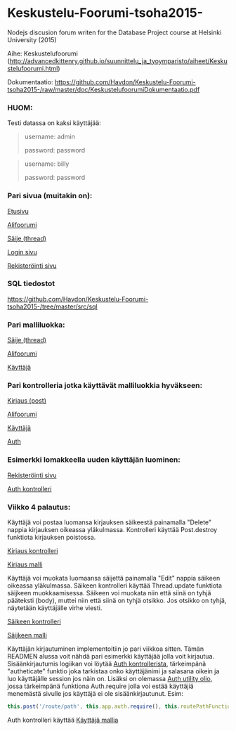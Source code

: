 # Keskustelu-Foorumi-tsoha2015-
Nodejs discusion forum writen for the Database Project course at Helsinki University (2015)


Aihe: Keskustelufoorumi (http://advancedkittenry.github.io/suunnittelu_ja_tyoymparisto/aiheet/Keskustelufoorumi.html)

Dokumentaatio: https://github.com/Havdon/Keskustelu-Foorumi-tsoha2015-/raw/master/doc/KeskustelufoorumiDokumentaatio.pdf

### HUOM: 

Testi datassa on kaksi käyttäjää:

> username: admin
>
> password: password

> username: billy
>
> password: password

### Pari sivua (muitakin on):

[Etusivu]

[Alifoorumi]

[Säije (thread)](http://koli.io/tsoha/f/0/t/00)

[Login sivu]

[Rekisteröinti sivu]

### SQL tiedostot

https://github.com/Havdon/Keskustelu-Foorumi-tsoha2015-/tree/master/src/sql

[etusivu]:http://koli.io/tsoha/
[Alifoorumi]:http://koli.io/tsoha/f/0
[Login sivu]: http://koli.io/tsoha/auth
[Rekisteröinti sivu]: http://koli.io/tsoha/auth/register


### Pari malliluokka:

[Säije (thread)](https://github.com/Havdon/Keskustelu-Foorumi-tsoha2015-/blob/master/src/models/Thread.model.js)

[Alifoorumi](https://github.com/Havdon/Keskustelu-Foorumi-tsoha2015-/blob/master/src/models/Subforum.model.js)

[Käyttäjä](https://github.com/Havdon/Keskustelu-Foorumi-tsoha2015-/blob/master/src/models/User.model.js)


### Pari kontrolleria jotka käyttävät malliluokkia hyväkseen:

[Kirjaus (post)](https://github.com/Havdon/Keskustelu-Foorumi-tsoha2015-/blob/master/src/controllers/post/post.js)

[Alifoorumi](https://github.com/Havdon/Keskustelu-Foorumi-tsoha2015-/blob/master/src/controllers/subforum/subforum.js)

[Käyttäjä](https://github.com/Havdon/Keskustelu-Foorumi-tsoha2015-/blob/master/src/controllers/user/user.js)

[Auth](https://github.com/Havdon/Keskustelu-Foorumi-tsoha2015-/blob/master/src/controllers/auth/auth.js)

### Esimerkki lomakkeella uuden käyttäjän luominen:

[Rekisteröinti sivu]

[Auth kontrolleri](https://github.com/Havdon/Keskustelu-Foorumi-tsoha2015-/blob/master/src/controllers/auth/auth.js)

### Viikko 4 palautus:
Käyttäjä voi postaa luomansa kirjauksen säikeestä painamalla "Delete" nappia kirjauksen oikeassa yläkulmassa.
Kontrolleri käyttää Post.destroy funktiota kirjauksen poistossa.

[Kirjaus kontrolleri](https://github.com/Havdon/Keskustelu-Foorumi-tsoha2015-/blob/master/src/controllers/post/post.js)

[Kirjaus malli](https://github.com/Havdon/Keskustelu-Foorumi-tsoha2015-/blob/master/src/models/Post.model.js)

Käyttäjä voi muokata luomaansa säijettä painamalla "Edit" nappia säikeen oikeassa yläkulmassa.
Säikeen kontrolleri käyttää Thread.update funktiota säijkeen muokkaamisessa. Säikeen voi muokata niin että siinä on tyhjä pääteksti (body), muttei niin että siinä on tyhjä otsikko. Jos otsikko on tyhjä, näytetään käyttäjälle virhe viesti.

[Säikeen kontrolleri](https://github.com/Havdon/Keskustelu-Foorumi-tsoha2015-/blob/master/src/controllers/thread/thread.js)

[Säijkeen malli](https://github.com/Havdon/Keskustelu-Foorumi-tsoha2015-/blob/master/src/models/Thread.model.js)

Käyttäjän kirjautuminen implementoitiin jo pari viikkoa sitten. Tämän READMEN alussa voit nähdä pari esimerkki käyttäjää jolla voit kirjautua. Sisäänkirjautumis logiikan voi löytää [Auth kontrollerista](https://github.com/Havdon/Keskustelu-Foorumi-tsoha2015-/blob/master/src/controllers/auth/auth.js), tärkeimpänä "autheticate" funktio joka tarkistaa onko käyttäjänimi ja salasana oikein ja luo käyttäjälle session jos näin on. Lisäksi on olemassa [Auth utility olio](https://github.com/Havdon/Keskustelu-Foorumi-tsoha2015-/blob/master/src/auth.js), jossa tärkeimpänä funktiona Auth.require jolla voi estää käyttäjiä menemästä sivulle jos käyttäjä ei ole sisäänkirjautunut. Esim:
```javascript
this.post('/route/path', this.app.auth.require(), this.routePathFunction);
```

Auth kontrolleri käyttää [Käyttäjä mallia](https://github.com/Havdon/Keskustelu-Foorumi-tsoha2015-/blob/master/src/models/User.model.js)
